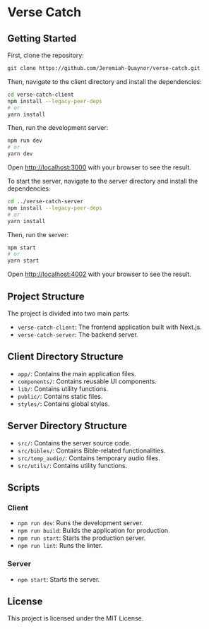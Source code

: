 # Verse Catch

## Getting Started

First, clone the repository:

```bash
git clone https://github.com/Jeremiah-Quaynor/verse-catch.git
```

Then, navigate to the client directory and install the dependencies:

```bash
cd verse-catch-client
npm install --legacy-peer-deps
# or
yarn install
```

Then, run the development server:

```bash
npm run dev
# or
yarn dev
```

Open [http://localhost:3000](http://localhost:3000) with your browser to see the result.

To start the server, navigate to the server directory and install the dependencies:

```bash
cd ../verse-catch-server
npm install --legacy-peer-deps
# or
yarn install
```

Then, run the server:

```bash
npm start
# or
yarn start
```
Open [http://localhost:4002](http://localhost:4002) with your browser to see the result.


## Project Structure

The project is divided into two main parts:

- `verse-catch-client`: The frontend application built with Next.js.
- `verse-catch-server`: The backend server.

## Client Directory Structure

- `app/`: Contains the main application files.
- `components/`: Contains reusable UI components.
- `lib/`: Contains utility functions.
- `public/`: Contains static files.
- `styles/`: Contains global styles.

## Server Directory Structure

- `src/`: Contains the server source code.
- `src/bibles/`: Contains Bible-related functionalities.
- `src/temp_audio/`: Contains temporary audio files.
- `src/utils/`: Contains utility functions.

## Scripts

### Client

- `npm run dev`: Runs the development server.
- `npm run build`: Builds the application for production.
- `npm run start`: Starts the production server.
- `npm run lint`: Runs the linter.

### Server

- `npm start`: Starts the server.

## License

This project is licensed under the MIT License.
